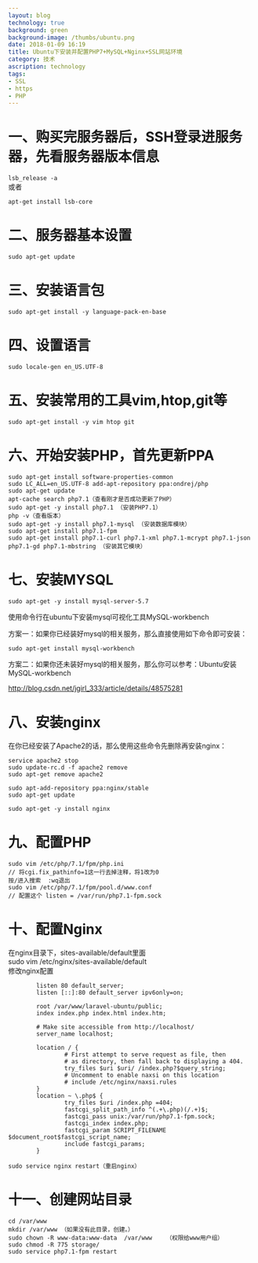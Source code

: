 ```yaml
---
layout: blog
technology: true
background: green
background-image: /thumbs/ubuntu.png
date: 2018-01-09 16:19
title: Ubuntu下安装并配置PHP7+MySQL+Nginx+SSL网站环境
category: 技术
ascription: technology
tags:
- SSL
- https
- PHP
---
```


# 一、购买完服务器后，SSH登录进服务器，先看服务器版本信息  
`lsb_release -a`  
或者  

`apt-get install lsb-core`  

# 二、服务器基本设置  
`sudo apt-get update`

# 三、安装语言包
`sudo apt-get install -y language-pack-en-base`

# 四、设置语言
`sudo locale-gen en_US.UTF-8`

# 五、安装常用的工具vim,htop,git等
`sudo apt-get install -y vim htop git`

# 六、开始安装PHP，首先更新PPA
```
sudo apt-get install software-properties-common
sudo LC_ALL=en_US.UTF-8 add-apt-repository ppa:ondrej/php
sudo apt-get update
apt-cache search php7.1（查看刚才是否成功更新了PHP）
sudo apt-get -y install php7.1 （安装PHP7.1）
php -v（查看版本）
sudo apt-get -y install php7.1-mysql （安装数据库模块）
sudo apt-get install php7.1-fpm
sudo apt-get install php7.1-curl php7.1-xml php7.1-mcrypt php7.1-json php7.1-gd php7.1-mbstring （安装其它模块）
```

# 七、安装MYSQL
`sudo apt-get -y install mysql-server-5.7`  

使用命令行在ubuntu下安装mysql可视化工具MySQL-workbench  

方案一：如果你已经装好mysql的相关服务，那么直接使用如下命令即可安装：  

`sudo apt-get install mysql-workbench`  

方案二：如果你还未装好mysql的相关服务，那么你可以参考：Ubuntu安装MySQL-workbench  

http://blog.csdn.net/jgirl_333/article/details/48575281  

# 八、安装nginx

在你已经安装了Apache2的话，那么使用这些命令先删除再安装nginx：  
```
service apache2 stop
sudo update-rc.d -f apache2 remove
sudo apt-get remove apache2

sudo apt-add-repository ppa:nginx/stable
sudo apt-get update

sudo apt-get -y install nginx
```

# 九、配置PHP
```
sudo vim /etc/php/7.1/fpm/php.ini
// 将cgi.fix_pathinfo=1这一行去掉注释，将1改为0
按/进入搜索  :wq退出
sudo vim /etc/php/7.1/fpm/pool.d/www.conf
// 配置这个 listen = /var/run/php7.1-fpm.sock
```

# 十、配置Nginx
在nginx目录下，sites-available/default里面  
sudo vim /etc/nginx/sites-available/default  
修改nginx配置  
```
        listen 80 default_server;
        listen [::]:80 default_server ipv6only=on;

        root /var/www/laravel-ubuntu/public;
        index index.php index.html index.htm;

        # Make site accessible from http://localhost/
        server_name localhost;

        location / {
                # First attempt to serve request as file, then
                # as directory, then fall back to displaying a 404.
                try_files $uri $uri/ /index.php?$query_string;
                # Uncomment to enable naxsi on this location
                # include /etc/nginx/naxsi.rules
        }
        location ~ \.php$ {
                try_files $uri /index.php =404;
                fastcgi_split_path_info ^(.+\.php)(/.+)$;
                fastcgi_pass unix:/var/run/php7.1-fpm.sock;
                fastcgi_index index.php;
                fastcgi_param SCRIPT_FILENAME $document_root$fastcgi_script_name;
                include fastcgi_params;
        }
```
`sudo service nginx restart（重启nginx）`

# 十一、创建网站目录
```
cd /var/www
mkdir /var/www （如果没有此目录，创建。）
sudo chown -R www-data:www-data  /var/www    （权限给www用户组）
sudo chmod -R 775 storage/
sudo service php7.1-fpm restart
```